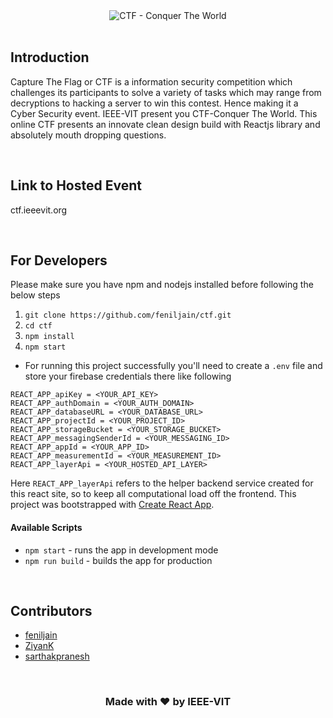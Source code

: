 <div align = "center">

  <image src="./src/assets/ctf-black.svg" alt="CTF - Conquer The World" />

</div>

<br/>

## Introduction
<p>
Capture The Flag or CTF is a information security competition which challenges its participants to solve a variety of tasks which may range from decryptions to hacking a server to win this contest. Hence making it a Cyber Security event. IEEE-VIT present you CTF-Conquer The World. This online CTF presents an innovate clean design build with Reactjs library and absolutely mouth dropping questions.
</p>

<br/>

## Link to Hosted Event
ctf.ieeevit.org

<br/>

## For Developers
Please make sure you have npm and nodejs installed before following the below steps
1. `git clone https://github.com/feniljain/ctf.git`
2. `cd ctf`
3. `npm install`
4. `npm start`
* For running this project successfully you'll need to create a `.env` file and store your firebase credentials there like following
```
REACT_APP_apiKey = <YOUR_API_KEY>
REACT_APP_authDomain = <YOUR_AUTH_DOMAIN>
REACT_APP_databaseURL = <YOUR_DATABASE_URL>
REACT_APP_projectId = <YOUR_PROJECT_ID>
REACT_APP_storageBucket = <YOUR_STORAGE_BUCKET>
REACT_APP_messagingSenderId = <YOUR_MESSAGING_ID>
REACT_APP_appId = <YOUR_APP_ID>
REACT_APP_measurementId = <YOUR_MEASUREMENT_ID>
REACT_APP_layerApi = <YOUR_HOSTED_API_LAYER>
```
Here `REACT_APP_layerApi` refers to the helper backend service created for this react site, so to keep all computational load off the frontend. 
This project was bootstrapped with [Create React App](https://github.com/facebook/create-react-app).

#### Available Scripts
* `npm start` - runs the app in development mode
* `npm run build` - builds the app for production 

<br/>

## Contributors
* [feniljain](https://github.com/feniljain)
* [ZiyanK](https://github.com/ZiyanK)
* [sarthakpranesh](https://github.com/sarthakpranesh)

<br/>

<div align="center">

### Made with ❤ by IEEE-VIT

</div>
